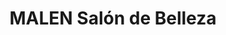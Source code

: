 ---
title: "MALEN Salón de Belleza"
url: /ciudad-satelite/malen-salon-de-belleza/
shop: cosméticos
---
